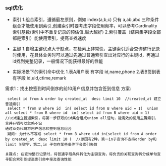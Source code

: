 ### sql优化
-  索引
1.组合索引，遵循最左原则，例如 index(a,b,c) 只有 a,ab,abc 三种条件组合才能使用到索引,创建索引时要考虑字段使用频率，可以参考Cardinality索引基数(索引中不重复记录的预估值,越大越好)
2.索引覆盖（结果集字段全部都是索引）能使用索引，提高查找速度

- 主键
1.自增主键优点大于缺点，在检索上非常快，主键索引适合查询整行记录时使用，在具体业务时可以通过先通过普通索引查出对应行的主键id，再通过id找到完整记录，一般情况下能获得最好的性能


- 实际场景下的索引命中优化
1.表A用户表  有字段 id,name,phone
2.表B签到表  有字段 id,uid,ctime,remark


需求1：找出按签到时间倒序的前10用户信息并包含签到信息
方案:
```
 select id from A order by created_at  desc limit 10  //created_at 建立普通索引
 select * from B where id  in( select id from B where uid = 1)  union all select * from B where id  in( select id from B where uid = 1)  //uid建立普通索引，将第一步获取的id集合组成union all语句，能高效的使用主键索引，合并开销可以忽略不记
通过业务代码将用户信息和签到信息组合
 疑问: 为什么不写成 select * from B where uid in(select id from A order by created_at  desc limit 10 )  //原因有2种，第一in子查询不支持order by和limit 关键字，第二,in 子句在某些条件下会索引失效
 
关键点: 在查询整行记录时，将普通字段条件转化为主键查询，将负责的关联查询拆分成单句查寻配合索引能提高索引命中率及查询性能
```









